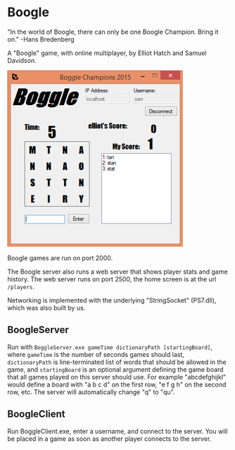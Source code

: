 Boogle
======

"In the world of Boogle, there can only be one Boogle Champion. Bring it on." -Hans Bredenberg

A "Boogle" game, with online multiplayer, by Elliot Hatch and Samuel Davidson.  

![Playing a game of Boogle](docs/images/playing.png)

Boogle games are run on port 2000.  

The Boogle server also runs a web server that shows player stats and game history. The web server runs on port 2500, the home screen is at the url `/players`.  

Networking is implemented with the underlying "StringSocket" (PS7.dll), which was also built by us.


BoogleServer
------------
Run with `BoggleServer.exe gameTime dictionaryPath [startingBoard]`, where `gameTime`
is the number of seconds games should last, `dictionaryPath` is line-terminated list of words that should
be allowed in the game, and `startingBoard` is an optional argument defining the game board
that all games played on this server should use. For example "abcdefghijkl" would define a board with
"a b c d" on the first row, "e f g h" on the second row, etc. The server will automatically change "q" to "qu".



BoogleClient
------------
Run BoggleClient.exe, enter a username, and connect to the server. You will be placed in a game as soon as another
player connects to the server.
